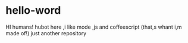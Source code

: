 # hello-word

HI humans!
hubot here ,i like mode ,js and coffeescript (that,s whant i,m made of!)
just another repository

